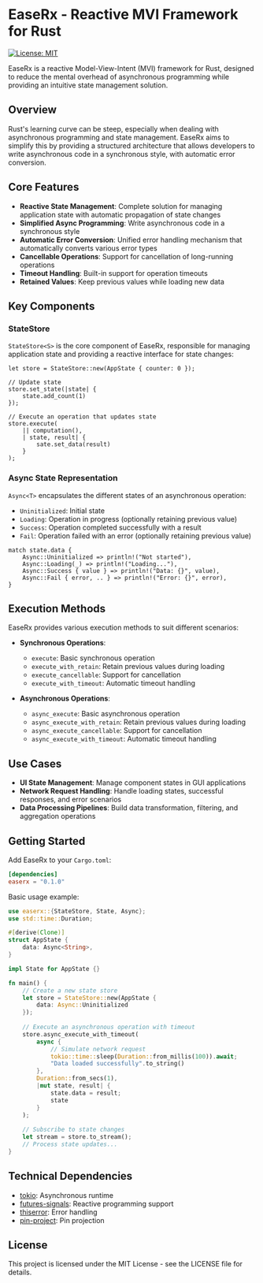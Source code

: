 # EaseRx - Reactive MVI Framework for Rust

[![License: MIT](https://img.shields.io/badge/License-MIT-yellow.svg)](https://opensource.org/licenses/MIT)

EaseRx is a reactive Model-View-Intent (MVI) framework for Rust, designed to reduce the mental overhead of asynchronous programming while providing an intuitive state management solution.

## Overview

Rust's learning curve can be steep, especially when dealing with asynchronous programming and state management. EaseRx aims to simplify this by providing a structured architecture that allows developers to write asynchronous code in a synchronous style, with automatic error conversion.

## Core Features

- **Reactive State Management**: Complete solution for managing application state with automatic propagation of state changes
- **Simplified Async Programming**: Write asynchronous code in a synchronous style
- **Automatic Error Conversion**: Unified error handling mechanism that automatically converts various error types
- **Cancellable Operations**: Support for cancellation of long-running operations
- **Timeout Handling**: Built-in support for operation timeouts
- **Retained Values**: Keep previous values while loading new data

## Key Components

### StateStore

`StateStore<S>` is the core component of EaseRx, responsible for managing application state and providing a reactive interface for state changes:

```
let store = StateStore::new(AppState { counter: 0 });

// Update state
store.set_state(|state| {
    state.add_count(1)
});

// Execute an operation that updates state
store.execute(
    || computation(),
    | state, result| {
        sate.set_data(result)
    }
);
```

### Async State Representation

`Async<T>` encapsulates the different states of an asynchronous operation:

- `Uninitialized`: Initial state
- `Loading`: Operation in progress (optionally retaining previous value)
- `Success`: Operation completed successfully with a result
- `Fail`: Operation failed with an error (optionally retaining previous value)

```
match state.data {
    Async::Uninitialized => println!("Not started"),
    Async::Loading(_) => println!("Loading..."),
    Async::Success { value } => println!("Data: {}", value),
    Async::Fail { error, .. } => println!("Error: {}", error),
}
```

## Execution Methods

EaseRx provides various execution methods to suit different scenarios:

- **Synchronous Operations**:
  - `execute`: Basic synchronous operation
  - `execute_with_retain`: Retain previous values during loading
  - `execute_cancellable`: Support for cancellation
  - `execute_with_timeout`: Automatic timeout handling

- **Asynchronous Operations**:
  - `async_execute`: Basic asynchronous operation
  - `async_execute_with_retain`: Retain previous values during loading
  - `async_execute_cancellable`: Support for cancellation
  - `async_execute_with_timeout`: Automatic timeout handling

## Use Cases

- **UI State Management**: Manage component states in GUI applications
- **Network Request Handling**: Handle loading states, successful responses, and error scenarios
- **Data Processing Pipelines**: Build data transformation, filtering, and aggregation operations

## Getting Started

Add EaseRx to your `Cargo.toml`:

```toml
[dependencies]
easerx = "0.1.0"
```

Basic usage example:

```rust
use easerx::{StateStore, State, Async};
use std::time::Duration;

#[derive(Clone)]
struct AppState {
    data: Async<String>,
}

impl State for AppState {}

fn main() {
    // Create a new state store
    let store = StateStore::new(AppState { 
        data: Async::Uninitialized 
    });
    
    // Execute an asynchronous operation with timeout
    store.async_execute_with_timeout(
        async {
            // Simulate network request
            tokio::time::sleep(Duration::from_millis(100)).await;
            "Data loaded successfully".to_string()
        },
        Duration::from_secs(1),
        |mut state, result| {
            state.data = result;
            state
        }
    );
    
    // Subscribe to state changes
    let stream = store.to_stream();
    // Process state updates...
}
```

## Technical Dependencies

- [tokio](https://github.com/tokio-rs/tokio): Asynchronous runtime
- [futures-signals](https://github.com/Pauan/rust-signals): Reactive programming support
- [thiserror](https://github.com/dtolnay/thiserror): Error handling
- [pin-project](https://github.com/taiki-e/pin-project): Pin projection

## License

This project is licensed under the MIT License - see the LICENSE file for details. 